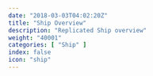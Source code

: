 ```yaml
---
date: "2018-03-03T04:02:20Z"
title: "Ship Overview"
description: "Replicated Ship overview"
weight: "40001"
categories: [ "Ship" ]
index: false
icon: "ship"
---
```


